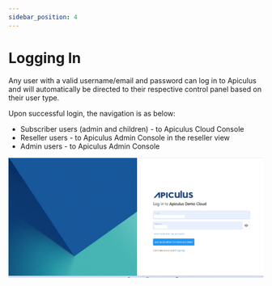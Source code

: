 ```yaml
---
sidebar_position: 4
---
```

# Logging In

Any user with a valid username/email and password can log in to Apiculus and will automatically be directed to their respective control panel based on their user type.

Upon successful login, the navigation is as below:

- Subscriber users (admin and children) - to Apiculus Cloud Console
- Reseller users - to Apiculus Admin Console in the reseller view
- Admin users - to Apiculus Admin Console

![LoggingIn](LoggingIn.png)









